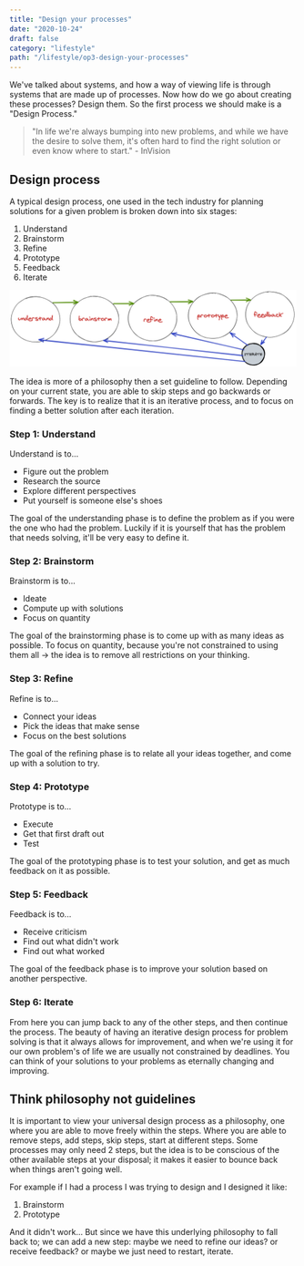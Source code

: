 ```yaml
---
title: "Design your processes"
date: "2020-10-24"
draft: false
category: "lifestyle"
path: "/lifestyle/op3-design-your-processes"
---
```


We've talked about systems, and how a way of viewing life is through systems that are made up of processes. Now how do we go about creating these processes? Design them. So the first process we should make is a "Design Process."

> "In life we're always bumping into new problems, and while we have the desire to solve them, it's often hard to find the right solution or even know where to start." - InVision

## Design process

A typical design process, one used in the tech industry for planning solutions for a given problem is broken down into six stages:

1. Understand
2. Brainstorm
3. Refine
4. Prototype
5. Feedback
6. Iterate

![design-your-processes.png](../assets/design-your-processes.png)

The idea is more of a philosophy then a set guideline to follow. Depending on your current state, you are able to skip steps and go backwards or forwards. The key is to realize that it is an iterative process, and to focus on finding a better solution after each iteration.

### Step 1: Understand

Understand is to...

- Figure out the problem
- Research the source
- Explore different perspectives
- Put yourself is someone else's shoes

The goal of the understanding phase is to define the problem as if you were the one who had the problem. Luckily if it is yourself that has the problem that needs solving, it'll be very easy to define it.

### Step 2: Brainstorm

Brainstorm is to...

- Ideate
- Compute up with solutions
- Focus on quantity

The goal of the brainstorming phase is to come up with as many ideas as possible. To focus on quantity, because you're not constrained to using them all → the idea is to remove all restrictions on your thinking.

### Step 3: Refine

Refine is to...

- Connect your ideas
- Pick the ideas that make sense
- Focus on the best solutions

The goal of the refining phase is to relate all your ideas together, and come up with a solution to try.

### Step 4: Prototype

Prototype is to...

- Execute
- Get that first draft out
- Test

The goal of the prototyping phase is to test your solution, and get as much feedback on it as possible.

### Step 5: Feedback

Feedback is to...

- Receive criticism
- Find out what didn't work
- Find out what worked

The goal of the feedback phase is to improve your solution based on another perspective.

### Step 6: Iterate

From here you can jump back to any of the other steps, and then continue the process. The beauty of having an iterative design process for problem solving is that it always allows for improvement, and when we're using it for our own problem's of life we are usually not constrained by deadlines. You can think of your solutions to your problems as eternally changing and improving.

## Think philosophy not guidelines

It is important to view your universal design process as a philosophy, one where you are able to move freely within the steps. Where you are able to remove steps, add steps, skip steps, start at different steps. Some processes may only need 2 steps, but the idea is to be conscious of the other available steps at your disposal; it makes it easier to bounce back when things aren't going well.

For example if I had a process I was trying to design and I designed it like:

1. Brainstorm
2. Prototype

And it didn't work... But since we have this underlying philosophy to fall back to; we can add a new step: maybe we need to refine our ideas? or receive feedback? or maybe we just need to restart, iterate.
